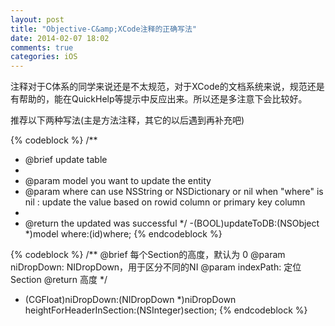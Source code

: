 ```yaml
---
layout: post
title: "Objective-C&amp;XCode注释的正确写法"
date: 2014-02-07 18:02
comments: true
categories: iOS
---
```


注释对于C体系的同学来说还是不太规范，对于XCode的文档系统来说，规范还是有帮助的，能在QuickHelp等提示中反应出来。所以还是多注意下会比较好。

推荐以下两种写法(主是方法注释，其它的以后遇到再补充吧)

{% codeblock %}
/**
 *	@brief update table
 *
 *	@param 	model 	you want to update the entity
 *	@param 	where 	can use NSString or NSDictionary or nil
                    when "where" is nil : update the value based on rowid column or primary key column
 *
 *	@return	the updated was successful
 */
-(BOOL)updateToDB:(NSObject *)model where:(id)where;
{% endcodeblock %}

{% codeblock %}
/**
 @brief   每个Section的高度，默认为 0
 @param   niDropDown: NIDropDown，用于区分不同的NI
 @param   indexPath:  定位Section
 @return  高度
 */
- (CGFloat)niDropDown:(NIDropDown *)niDropDown heightForHeaderInSection:(NSInteger)section;
{% endcodeblock %}